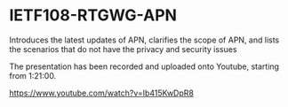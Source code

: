 # IETF108-RTGWG-APN
Introduces the latest updates of APN, clarifies the scope of APN, and lists the scenarios that do not have the privacy and security issues 

The presentation has been recorded and uploaded onto Youtube, starting from 1:21:00. 

https://www.youtube.com/watch?v=Ib415KwDpR8 
